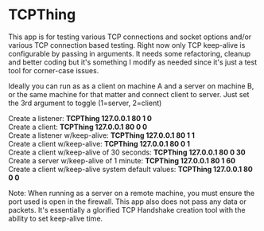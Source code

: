 # TCPThing

This app is for testing various TCP connections and socket options and/or various TCP connection based testing. Right now only TCP keep-alive is configurable by passing in arguments. It needs some refactoring, cleanup and better coding but it's something I modify as needed since it's just a test tool for corner-case issues.

  Ideally you can run as as a client on machine A and a server on machine B, or the same machine for that matter and connect client to server. Just set the 3rd argument to toggle (1=server, 2=client)

  Create a listener: **TCPThing 127.0.0.1 80 1 0**  
  Create a client: **TCPThing 127.0.0.1 80 0 0**    
  Create a listener w/keep-alive: **TCPThing 127.0.0.1 80 1 1**  
  Create a client w/keep-alive: **TCPThing 127.0.0.1 80 0 1**  
  Create a client w/keep-alive of 30 seconds: **TCPThing 127.0.0.1 80 0 30**  
  Create a server w/keep-alive of 1 minute: **TCPThing 127.0.0.1 80 1 60**  
  Create a client w/keep-alive system default values: **TCPThing 127.0.0.1 80 0 0**   
  
  
  Note: When running as a server on a remote machine, you must ensure the port used is open in the firewall. This app also does not pass any data or packets. It's essentially a glorified TCP Handshake creation tool with the ability to set keep-alive time.
